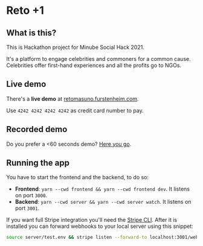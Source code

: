 # Reto +1

## What is this?

This is Hackathon project for Minube Social Hack 2021.

It's a platform to engage celebrities and commoners for a common cause.
Celebrities offer first-hand experiences and all the profits go to NGOs.

## Live demo

There's a **live demo** at [retomasuno.furstenheim.com](http://retomasuno.furstenheim.com/).

Use `4242 4242 4242 4242` as credit card number to pay.

## Recorded demo

Do you prefer a <60 seconds demo? [Here you go](https://drive.google.com/file/d/1o6HiVdp7ZfiJx_13GDhM_6hbpdeQnwDi/view).

## Running the app

You have to start the frontend and the backend, to do so:

- **Frontend**: `yarn --cwd frontend && yarn --cwd frontend dev`. It listens on port `3000`.
- **Backend**: `yarn --cwd server && yarn --cwd server watch`. It listens on port `3001`.

If you want full Stripe integration you'll need the [Stripe CLI](https://github.com/stripe/stripe-cli). After it is installed you can forward webhooks to your local server using this snippet:

```bash
source server/test.env && stripe listen --forward-to localhost:3001/webhook --api-key $STRIPE_API_KEY
```
